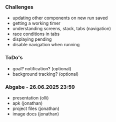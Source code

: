 ### Challenges

- updating other components on new run saved
- getting a working timer
- understanding screens, stack, tabs (navigation)
- race conditions in tabs
- displaying pending
- disable navigation when running

### ToDo's

- goal? notification? (optional)
- background tracking? (optional)

### Abgabe - 26.06.2025 23:59

- presentation (olli)
- apk (jonathan)
- project files (jonathan)
- image docs (jonathan)
